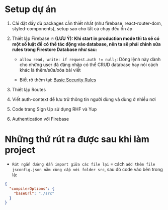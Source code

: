 # Setup dự án

1. Cài đặt đầy đủ packages cần thiết nhất (như firebase, react-router-dom, styled-components), setup sao cho tất cả chạy đều ổn áp

2. Thiết lập Firebase :fire: **(LƯU Ý): Khi start in production mode thì ta sẽ có một số luật để có thể tác động vào database, nên ta sẽ phải chỉnh sửa rules trong Firestore Database như sau:**

   - `allow read, write: if request.auth != null;`: Dòng lệnh này dành cho những user đã đăng nhập có thể CRUD database hay nói cách khác là thêm/sửa/xóa bài viết

   - Biết rõ thêm tại: [Basic Security Rules](https://firebase.google.com/docs/rules/basics?authuser=0&hl=en)

3. Thiết lập Routes

4. Viết auth-context để lưu trữ thông tin người dùng và dùng ở nhiều nơi

5. Code trang Sign Up sử dụng RHF và Yup

6. Authentication với Firebase

# Những thứ rút ra được sau khi làm project

- `Rút ngắn đường dẫn import giữa các file lại` = cách `add thêm file jsconfig.json nằm cùng cấp với folder src`, sau đó code vào bên trong là:

```json
{
  "compilerOptions": {
    "baseUrl": "./src"
  }
}
```
